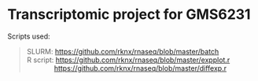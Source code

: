 # Transcriptomic project for GMS6231
Scripts used:</br>
> SLURM:&nbsp;https://github.com/rknx/rnaseq/blob/master/batch  
> R script: https://github.com/rknx/rnaseq/blob/master/expplot.r  
> &nbsp;&nbsp;&nbsp;&nbsp;&nbsp;&nbsp;&nbsp;&nbsp;&nbsp;&nbsp;&nbsp;&nbsp;&nbsp;&nbsp;https://github.com/rknx/rnaseq/blob/master/diffexp.r
